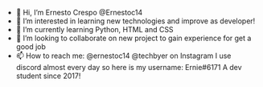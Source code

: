 - 👋 Hi, I’m Ernesto Crespo @Ernestoc14
- 👀 I’m interested in learning new technologies and improve as developer!
- 🌱 I’m currently learning Python, HTML and CSS
- 💞️ I’m looking to collaborate on new project to gain experience for get a good job
- 📫 How to reach me: @ernestoc14 @techbyer on Instagram 
      I use discord almost every day so here is my username: Ernie#6171
      A dev student since 2017!
<!---
Ernestoc14/Ernestoc14 is a ✨ special ✨ repository because its `README.md` (this file) appears on your GitHub profile.
--->
